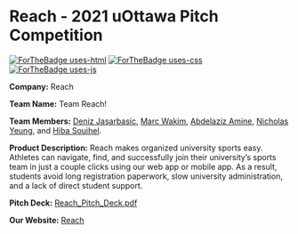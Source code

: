 # Reach - 2021 uOttawa Pitch Competition

[comment]: <> (Logo & Badges:)

[![ForTheBadge uses-html](http://ForTheBadge.com/images/badges/uses-html.svg)](http://ForTheBadge.com)
[![ForTheBadge uses-css](http://ForTheBadge.com/images/badges/uses-css.svg)](http://ForTheBadge.com)
[![ForTheBadge uses-js](http://ForTheBadge.com/images/badges/uses-js.svg)](http://ForTheBadge.com)

[comment]: <> (User)

**Company:** Reach

**Team Name:** Team Reach!

**Team Members:** [Deniz Jasarbasic](https://github.com/denizjasarbasic), [Marc Wakim](https://github.com/marcwakim), [Abdelaziz Amine](https://github.com/Abdelaziz64), [Nicholas Yeung](https://github.com/NicholasYeung8), and [Hiba Souihel](https://github.com/hibss61).

**Product Description:** Reach makes organized university sports easy. Athletes can navigate, find, and successfully join their university’s sports team in just a couple clicks using our web app or mobile app. As a result, students avoid long registration paperwork, slow university administration, and a lack of direct student support. 

**Pitch Deck:** [Reach_Pitch_Deck.pdf](https://github.com/Deniz-Jasa/Reach/files/7876094/Reach.Pitch.Deck.pdf)

**Our Website:** [Reach](https://ourcompanyname.github.io/)
